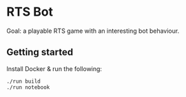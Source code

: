 # RTS Bot

Goal: a playable RTS game with an interesting bot behaviour.

## Getting started

Install Docker & run the following:

    ./run build
    ./run notebook
